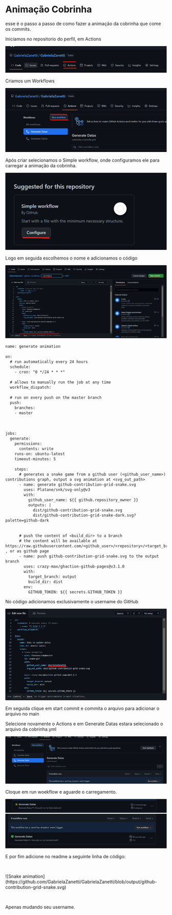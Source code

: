 # Animação Cobrinha
esse é o passo a passo de como fazer a animação da cobrinha que come os commits.
<br>
<p>Iniciamos no repositorio do perfil, em Actions</p>
<img src="img/actions.png" title="Actions GitHub" max-width="100%">
<br>
<p>Criamos um Workflows</p>
<img src="img/newWorkflows.png" title="New Workflows" max-width="100%">
<br>
<p>Após criar selecionamos o Simple workflow, onde configuramos ele para carregar a animação da cobrinha.</p>
<img src="img/configure.png" title="Configuração" max-width="100%">
<br>
<p>Logo em seguida escolhemos o nome e adicionamos o código</p>
<img src="img/code.png" title="new actions" max-width="100%">

```
name: generate animation

on:
  # run automatically every 24 hours
  schedule:
    - cron: "0 */24 * * *" 
  
  # allows to manually run the job at any time
  workflow_dispatch:
  
  # run on every push on the master branch
  push:
    branches:
    - master
    
  

jobs:
  generate:
    permissions: 
      contents: write
    runs-on: ubuntu-latest
    timeout-minutes: 5
    
    steps:
      # generates a snake game from a github user (<github_user_name>) contributions graph, output a svg animation at <svg_out_path>
      - name: generate github-contribution-grid-snake.svg
        uses: Platane/snk/svg-only@v3
        with:
          github_user_name: ${{ github.repository_owner }}
          outputs: |
            dist/github-contribution-grid-snake.svg
            dist/github-contribution-grid-snake-dark.svg?palette=github-dark
          
          
      # push the content of <build_dir> to a branch
      # the content will be available at https://raw.githubusercontent.com/<github_user>/<repository>/<target_branch>/<file> , or as github page
      - name: push github-contribution-grid-snake.svg to the output branch
        uses: crazy-max/ghaction-github-pages@v3.1.0
        with:
          target_branch: output
          build_dir: dist
        env:
          GITHUB_TOKEN: ${{ secrets.GITHUB_TOKEN }}
```

<p>No código adicionamos exclusivamente o username do GitHub</p>
<img src="img/code-1.png" title="Código" max-width="100%">
<br>
<p>Em seguida clique em start commit e commita o arquivo para adicionar o arquivo no main</p>
<p>Selecione novamente o Actions e em Generate Datas estara selecionado o arquivo da cobrinha.yml</p>
<img src="img/generateDatas.png" title="Gerar Dados" max-width="100%">
<br>
<p>Cloque em run woekflow e aguarde o carregamento.</p>
<img src="img/carregando.png" title="Carregando" max-width="100%">
<img src="img/concluido.png" title="Concluído" max-width="100%">
<br>
<p>E por fim adicione no readme a seguinte linha de código:</p>
<br>
<p>![Snake animation](https://github.com/GabrielaZanetti/GabrielaZanetti/blob/output/github-contribution-grid-snake.svg)</p>
<br>
<p>Apenas mudando seu username.</p>
